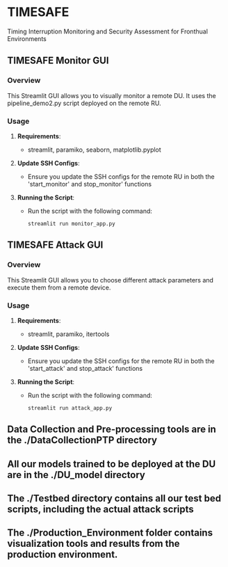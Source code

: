 # TIMESAFE
Timing Interruption Monitoring and Security Assessment for Fronthual Environments

## TIMESAFE Monitor GUI

### Overview
This Streamlit GUI allows you to visually monitor a remote DU. It uses the pipeline_demo2.py script deployed on the remote RU.

### Usage
1. **Requirements**:
   - streamlit, paramiko, seaborn, matplotlib.pyplot

3. **Update SSH Configs**:
   - Ensure you update the SSH configs for the remote RU in both the 'start_monitor' and stop_monitor' functions

3. **Running the Script**:
   - Run the script with the following command:
     ```
     streamlit run monitor_app.py
     ```

## TIMESAFE Attack GUI

### Overview
This Streamlit GUI allows you to choose different attack parameters and execute them from a remote device. 

### Usage
1. **Requirements**:
   - streamlit, paramiko, itertools

3. **Update SSH Configs**:
   - Ensure you update the SSH configs for the remote RU in both the 'start_attack' and stop_attack' functions

3. **Running the Script**:
   - Run the script with the following command:
     ```
     streamlit run attack_app.py
     ```


## Data Collection and Pre-processing tools are in the ./DataCollectionPTP directory

## All our models trained to be deployed at the DU are in the ./DU_model directory

## The ./Testbed directory contains all our test bed scripts, including the actual attack scripts

## The ./Production_Environment folder contains visualization tools and results from the production environment.
